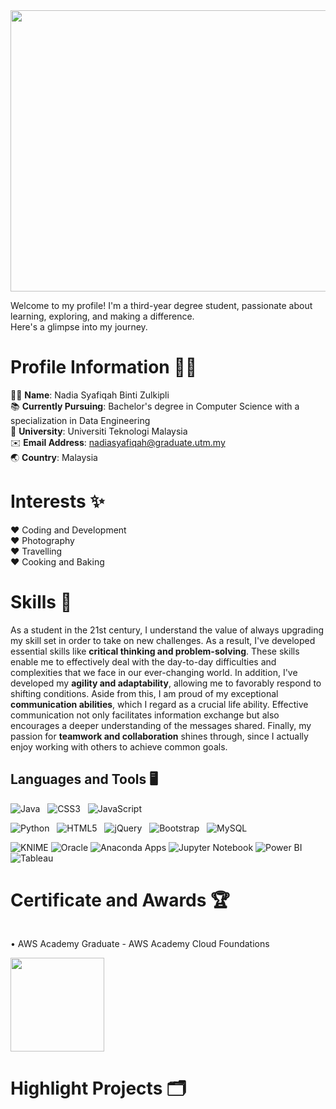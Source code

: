 <div align="center">
   <img src="https://github.com/drshahizan/HPDP/assets/87573002/6018ea29-2ad8-4235-89d3-b0a5ce545682" width="800" height="450">
</div>

Welcome to my profile! I'm a third-year degree student, passionate about learning, exploring, and making a difference.  
Here's a glimpse into my journey.

# Profile Information 👩‍💻
🙋‍♀ **Name**: Nadia Syafiqah Binti Zulkipli  
📚 **Currently Pursuing**: Bachelor's degree in Computer Science with a specialization in Data Engineering  
🏫 **University**: Universiti Teknologi Malaysia  
✉️ **Email Address**: nadiasyafiqah@graduate.utm.my  
🌏 **Country**: Malaysia

# Interests ✨
♥ Coding and Development  
♥ Photography  
♥ Travelling  
♥ Cooking and Baking

# Skills :dart:
As a student in the 21st century, I understand the value of always upgrading my skill set in order to take on new challenges. As a result, I've developed essential skills like **critical thinking and problem-solving**. These skills enable me to effectively deal with the day-to-day difficulties and complexities that we face in our ever-changing world. In addition, I've developed my **agility and adaptability**, allowing me to favorably respond to shifting conditions. Aside from this, I am proud of my exceptional **communication abilities**, which I regard as a crucial life ability. Effective communication not only facilitates information exchange but also encourages a deeper understanding of the messages shared. Finally, my passion for **teamwork and collaboration** shines through, since I actually enjoy working with others to achieve common goals.

## Languages and Tools :desktop_computer:
![Java](https://img.shields.io/badge/-Java-black?logo=java&style=social)&nbsp;&nbsp;
![CSS3](https://img.shields.io/badge/-CSS3-black?logo=css3&style=social)&nbsp;&nbsp;
![JavaScript](https://img.shields.io/badge/-JavaScript-black?logo=javascript&style=social)&nbsp;&nbsp;

![Python](https://img.shields.io/badge/-Python-black?logo=Python&style=social)&nbsp;&nbsp;
![HTML5](https://img.shields.io/badge/-HTML5-black?logo=html5&style=social)&nbsp;&nbsp;
![jQuery](https://img.shields.io/badge/-jQuery-black?logo=jquery&style=social)&nbsp;&nbsp;
![Bootstrap](https://img.shields.io/badge/-Bootstrap-black?logo=bootstrap&style=social)&nbsp;&nbsp;
![MySQL](https://img.shields.io/badge/-MySQL-black?logo=mysql&style=social)&nbsp;&nbsp;  

![KNIME](https://img.shields.io/badge/KNIME-Apps-blue?style=for-the-badge&logo=knime)
![Oracle](https://img.shields.io/badge/Oracle-red?style=for-the-badge&logo=oracle)
![Anaconda Apps](https://img.shields.io/badge/Anaconda-green?style=for-the-badge&logo=anaconda)
![Jupyter Notebook](https://img.shields.io/badge/Jupyter-Notebook-orange?style=for-the-badge&logo=jupyter)
![Power BI](https://img.shields.io/badge/Power%20BI-yellow?style=for-the-badge&logo=powerbi)
![Tableau](https://img.shields.io/badge/Tableau-blue?style=for-the-badge&logo=tableau)

# Certificate and Awards :trophy:
<p style="display: inline-block; vertical-align: middle;">• AWS Academy Graduate - AWS Academy Cloud Foundations</p>
<img src="https://github.com/drshahizan/HPDP/assets/87573002/f469208f-c3ec-425a-8730-657241f8fb92" width="150" height="150" style="display: inline-block;">

# Highlight Projects 🗂️





